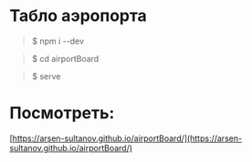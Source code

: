 # Табло аэропорта #
>$ npm i --dev
<p>

>$ cd airportBoard
<p>

>$ serve
<p>

# Посмотреть: #
[https://arsen-sultanov.github.io/airportBoard/](https://arsen-sultanov.github.io/airportBoard/)